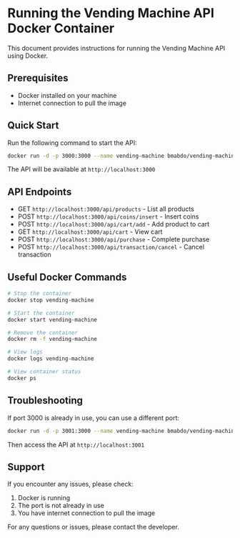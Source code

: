 # Running the Vending Machine API Docker Container

This document provides instructions for running the Vending Machine API using Docker.

## Prerequisites

- Docker installed on your machine
- Internet connection to pull the image

## Quick Start

Run the following command to start the API:

```bash
docker run -d -p 3000:3000 --name vending-machine bmabdo/vending-machine-api:latest
```

The API will be available at `http://localhost:3000`

## API Endpoints

- GET `http://localhost:3000/api/products` - List all products
- POST `http://localhost:3000/api/coins/insert` - Insert coins
- POST `http://localhost:3000/api/cart/add` - Add product to cart
- GET `http://localhost:3000/api/cart` - View cart
- POST `http://localhost:3000/api/purchase` - Complete purchase
- POST `http://localhost:3000/api/transaction/cancel` - Cancel transaction

## Useful Docker Commands

```bash
# Stop the container
docker stop vending-machine

# Start the container
docker start vending-machine

# Remove the container
docker rm -f vending-machine

# View logs
docker logs vending-machine

# View container status
docker ps
```

## Troubleshooting

If port 3000 is already in use, you can use a different port:

```bash
docker run -d -p 3001:3000 --name vending-machine bmabdo/vending-machine-api:latest
```

Then access the API at `http://localhost:3001`

## Support

If you encounter any issues, please check:
1. Docker is running
2. The port is not already in use
3. You have internet connection to pull the image

For any questions or issues, please contact the developer. 